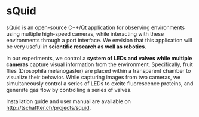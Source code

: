 sQuid
=====

sQuid is an open-source C++/Qt application for observing environments using multiple high-speed cameras, while interacting with these environments through a port interface. We envision that this application will be very useful in **scientific research as well as robotics**.

In our experiments, we control a **system of LEDs and valves while multiple cameras** capture visual information from the environment. Specifically, fruit flies (Drosophila melanogaster) are placed within a transparent chamber to visualize their behavior. While capturing images from two cameras, we simultaneously control a series of LEDs to excite fluorescence proteins, and generate gas flow by controlling a series of valves.

Installation guide and user manual are available on http://tschaffter.ch/projects/squid.